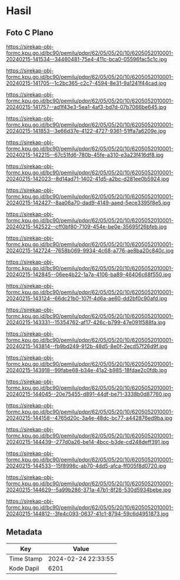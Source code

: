 # Hasil

## Foto C Plano

https://sirekap-obj-formc.kpu.go.id/bc90/pemilu/pdpr/62/05/05/20/10/6205052010001-20240215-141534--34460481-75e4-411c-bca0-05596fac5c1c.jpg

https://sirekap-obj-formc.kpu.go.id/bc90/pemilu/pdpr/62/05/05/20/10/6205052010001-20240215-141705--1c2bc365-c2c7-4594-8e31-9a1241f44cad.jpg

https://sirekap-obj-formc.kpu.go.id/bc90/pemilu/pdpr/62/05/05/20/10/6205052010001-20240215-141757--ad1f43e3-5ea1-4af3-bd7d-07b7066be645.jpg

https://sirekap-obj-formc.kpu.go.id/bc90/pemilu/pdpr/62/05/05/20/10/6205052010001-20240215-141853--3e66d37e-4122-4727-9361-51ffa7a6209e.jpg

https://sirekap-obj-formc.kpu.go.id/bc90/pemilu/pdpr/62/05/05/20/10/6205052010001-20240215-142215--67c51fd6-780b-45fe-a310-e3a23f416df8.jpg

https://sirekap-obj-formc.kpu.go.id/bc90/pemilu/pdpr/62/05/05/20/10/6205052010001-20240215-142023--8d14ad71-1402-41d5-a2bc-d281ee0b5924.jpg

https://sirekap-obj-formc.kpu.go.id/bc90/pemilu/pdpr/62/05/05/20/10/6205052010001-20240215-142427--8aa06a70-dad9-4149-aaed-5ece3395f8e5.jpg

https://sirekap-obj-formc.kpu.go.id/bc90/pemilu/pdpr/62/05/05/20/10/6205052010001-20240215-142522--cff0bf80-7109-454e-be0e-35695f26bfeb.jpg

https://sirekap-obj-formc.kpu.go.id/bc90/pemilu/pdpr/62/05/05/20/10/6205052010001-20240215-142724--7658b069-9934-4c68-a776-ae8ba20c840c.jpg

https://sirekap-obj-formc.kpu.go.id/bc90/pemilu/pdpr/62/05/05/20/10/6205052010001-20240215-142845--06ee4b22-1a7a-4106-ba89-46406c68f550.jpg

https://sirekap-obj-formc.kpu.go.id/bc90/pemilu/pdpr/62/05/05/20/10/6205052010001-20240215-143124--66dc21b0-107f-4d6a-ae60-dd2bf0c90afd.jpg

https://sirekap-obj-formc.kpu.go.id/bc90/pemilu/pdpr/62/05/05/20/10/6205052010001-20240215-143331--15354762-af17-426c-b799-47e091f588fa.jpg

https://sirekap-obj-formc.kpu.go.id/bc90/pemilu/pdpr/62/05/05/20/10/6205052010001-20240215-143814--fb9bd249-912b-48d5-8e0f-2ecd57f26d9f.jpg

https://sirekap-obj-formc.kpu.go.id/bc90/pemilu/pdpr/62/05/05/20/10/6205052010001-20240215-143918--99fabe68-b34e-41a2-b985-18fdae2c0fdb.jpg

https://sirekap-obj-formc.kpu.go.id/bc90/pemilu/pdpr/62/05/05/20/10/6205052010001-20240215-144045--20e75455-d891-44df-be71-3338b0d87760.jpg

https://sirekap-obj-formc.kpu.go.id/bc90/pemilu/pdpr/62/05/05/20/10/6205052010001-20240215-144158--4765d20c-3a4e-48dc-bc77-a442876ed9ba.jpg

https://sirekap-obj-formc.kpu.go.id/bc90/pemilu/pdpr/62/05/05/20/10/6205052010001-20240215-144439--277d0a26-be14-4bcc-b3de-cd248deff391.jpg

https://sirekap-obj-formc.kpu.go.id/bc90/pemilu/pdpr/62/05/05/20/10/6205052010001-20240215-144533--15f8998c-ab70-4dd5-afca-ff005f8d0720.jpg

https://sirekap-obj-formc.kpu.go.id/bc90/pemilu/pdpr/62/05/05/20/10/6205052010001-20240215-144629--5a99b286-371a-47b1-8f26-530d5934bebe.jpg

https://sirekap-obj-formc.kpu.go.id/bc90/pemilu/pdpr/62/05/05/20/10/6205052010001-20240215-144812--3fe4c093-0637-41c1-8794-59c6d4951873.jpg


## Metadata

| Key        | Value               |
| ---------- | ------------------- |
| Time Stamp | 2024-02-24 22:33:55 |
| Kode Dapil | 6201                |



